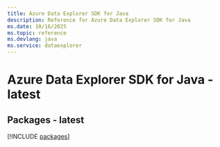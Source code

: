 ```yaml
---
title: Azure Data Explorer SDK for Java
description: Reference for Azure Data Explorer SDK for Java
ms.date: 10/16/2025
ms.topic: reference
ms.devlang: java
ms.service: dataexplorer
---
```

# Azure Data Explorer SDK for Java - latest
## Packages - latest
[!INCLUDE [packages](data-explorer-index.md)]